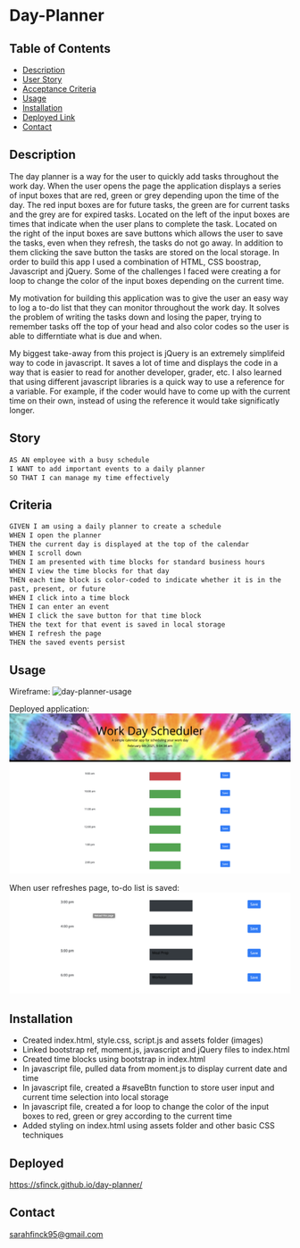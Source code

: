 # Day-Planner

## Table of Contents 
* [Description](#description)
* [User Story](#story)
* [Acceptance Criteria](#criteria)
* [Usage](#usage)
* [Installation](#installation)
* [Deployed Link](#deployed)
* [Contact](#contact)

## Description

The day planner is a way for the user to quickly add tasks throughout the work day. When the user opens the page the application displays a series of input boxes that are red, green or grey depending upon the time of the day. The red input boxes are for future tasks, the green are for current tasks and the grey are for expired tasks. Located on the left of the input boxes are times that indicate when the user plans to complete the task. Located on the right of the input boxes are save buttons which allows the user to save the tasks, even when they refresh, the tasks do not go away. In addition to them clicking the save button the tasks are stored on the local storage. In order to build this app I used a combination of HTML, CSS boostrap, Javascript and jQuery. Some of the challenges I faced were creating a for loop to change the color of the input boxes depending on the current time.

My motivation for building this application was to give the user an easy way to log a to-do list that they can monitor throughout the work day. It solves the problem of writing the tasks down and losing the paper, trying to remember tasks off the top of your head and also color codes so the user is able to differntiate what is due and when. 

My biggest take-away from this project is jQuery is an extremely simplifeid way to code in javascript. It saves a lot of time and displays the code in a way that is easier to read for another developer, grader, etc. I also learned that using different javascript libraries is a quick way to use a reference for a variable. For example, if the coder would have to come up with the current time on their own, instead of using the reference it would take significatly longer.  


## Story 

```
AS AN employee with a busy schedule
I WANT to add important events to a daily planner
SO THAT I can manage my time effectively
```

## Criteria

```
GIVEN I am using a daily planner to create a schedule
WHEN I open the planner
THEN the current day is displayed at the top of the calendar
WHEN I scroll down
THEN I am presented with time blocks for standard business hours
WHEN I view the time blocks for that day
THEN each time block is color-coded to indicate whether it is in the past, present, or future
WHEN I click into a time block
THEN I can enter an event
WHEN I click the save button for that time block
THEN the text for that event is saved in local storage
WHEN I refresh the page
THEN the saved events persist
```

## Usage 
Wireframe: 
![day-planner-usage](https://user-images.githubusercontent.com/74476090/104828020-92d16800-582a-11eb-99b3-0ca9ca00a131.png)

Deployed application: 
![day-planner-deployed](assets/day-planner.png)

When user refreshes page, to-do list is saved: 
![local-storage](assets/local-storage.png)

## Installation 
* Created index.html, style.css, script.js and assets folder (images)
* Linked bootstrap ref, moment.js, javascript and jQuery files to index.html
* Created time blocks using bootstrap in index.html
* In javascript file, pulled data from moment.js to display current date and time 
* In javascript file, created a #saveBtn function to store user input and current time selection into local storage 
* In javascript file, created a for loop to change the color of the input boxes to red, green or grey according to the current time 
* Added styling on index.html using assets folder and other basic CSS techniques 

## Deployed 
https://sfinck.github.io/day-planner/

## Contact 
sarahfinck95@gmail.com